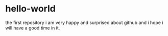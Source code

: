 # hello-world
the first repository
i am very happy and surprised about github and i hope i will have a good time in it.
